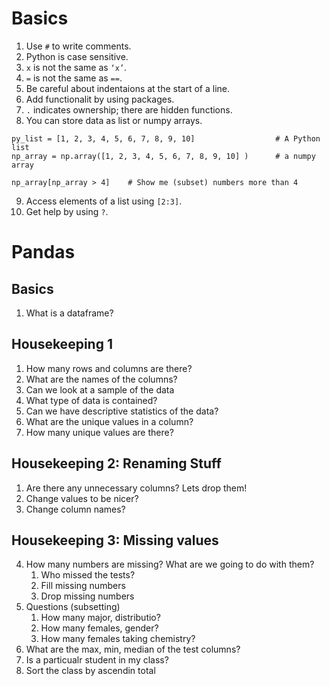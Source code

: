 # Basics

1. Use `#` to write comments.
2. Python is case sensitive.
3. `x` is not the same as `‘x’`.
4. `=` is not the same as `==`.
5. Be careful about indentaions at the start of a line.
6. Add functionalit by using packages.
7. `.` indicates ownership; there are hidden functions.
8. You can store data as list or numpy arrays.

```
py_list = [1, 2, 3, 4, 5, 6, 7, 8, 9, 10]                  # A Python list
np_array = np.array([1, 2, 3, 4, 5, 6, 7, 8, 9, 10] )      # a numpy array
```
```
np_array[np_array > 4]    # Show me (subset) numbers more than 4
```

9. Access elements of a list using `[2:3]`.
10. Get help by using `?`.


# Pandas

## Basics

1. What is a dataframe?

## Housekeeping 1

1.	How many rows and columns are there?
2.	What are the names of the columns?
3.	Can we look at a sample of the data
4.	What type of data is contained?
5.	Can we have descriptive statistics of the data?
6.	What are the unique values in a column?
7.	How many unique values are there?

## Housekeeping 2: Renaming Stuff

1. Are there any unnecessary columns? Lets drop them!
3. Change values to be nicer?
2. Change column names?

## Housekeeping 3: Missing values
4. How many numbers are missing? What are we going to do with them?
   1. Who missed the tests?
   2. Fill missing numbers
   3. Drop missing numbers
5. Questions (subsetting)
   1. How many major, distributio?
   2. How many females, gender?
   3. How many females taking chemistry?
6. What are the max, min, median of the test columns?
7. Is a particualr student in my class?
8. Sort the class by ascendin total
